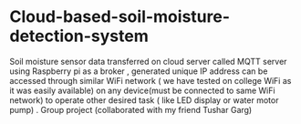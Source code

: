 # Cloud-based-soil-moisture-detection-system
Soil moisture sensor data transferred on cloud server called MQTT server using Raspberry pi as a broker , generated unique IP address can be accessed through similar WiFi network ( we have tested on college WiFi as it was  easily available) on any device(must be connected to same WiFi network) to operate other desired task ( like LED display or water motor pump) .
Group project (collaborated with my friend Tushar Garg)
